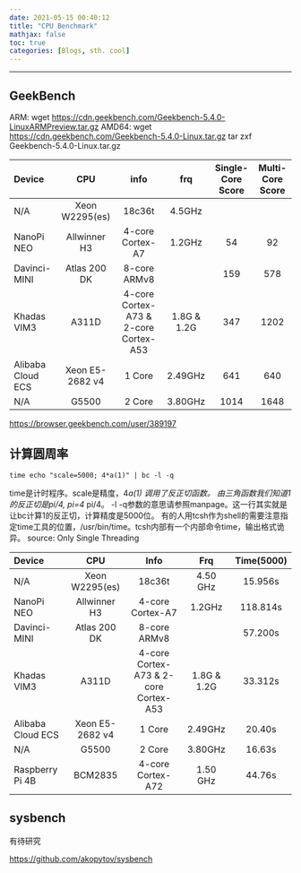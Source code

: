 ```yaml
---
date: 2021-05-15 00:40:12
title: "CPU Benchmark"
mathjax: false
toc: true
categories: [Blogs, sth. cool]
---
```

***

<!-- more -->
## GeekBench
ARM:
    wget https://cdn.geekbench.com/Geekbench-5.4.0-LinuxARMPreview.tar.gz
AMD64:
    wget https://cdn.geekbench.com/Geekbench-5.4.0-Linux.tar.gz
    tar zxf Geekbench-5.4.0-Linux.tar.gz

| Device | CPU | info | frq | Single-Core Score | Multi-Core Score |
| :--    | :-: | :--: | :-: | :--: | :--: |
|  N/A  | Xeon W2295(es) | 18c36t | 4.5GHz | | |
| NanoPi NEO | Allwinner H3 | 4-core Cortex-A7 | 1.2GHz | 54 | 92 |
| Davinci-MINI | Atlas 200 DK  | 8-core ARMv8 |  | 159 | 578 |
| Khadas VIM3 | A311D  | 4-core Cortex-A73 & 2-core Cortex-A53 |  1.8G & 1.2G  | 347 | 1202 |
| Alibaba Cloud ECS | Xeon E5-2682 v4 | 1 Core |  2.49GHz  | 641 | 640 |
| N/A | G5500 | 2 Core |  3.80GHz  | 1014 | 1648 |
https://browser.geekbench.com/user/389197

## 计算圆周率

```shell
time echo "scale=5000; 4*a(1)" | bc -l -q
```
time是计时程序。scale是精度，4*a(1)  调用了反正切函数。 
由三角函数我们知道1的反正切是pi/4, pi=4* pi/4。 -l -q参数的意思请参照manpage。这一行其实就是让bc计算1的反正切，计算精度是5000位。
有的人用tcsh作为shell的需要注意指定time工具的位置，/usr/bin/time。tcsh内部有一个内部命令time，输出格式诡异。
source: 
Only Single Threading

| Device | CPU | Info | Frq | Time(5000) |
| :--    | :-: | :--: | :-: | :--: | 
|  N/A  | Xeon W2295(es) | 18c36t | 4.50 GHz | 15.956s | 
| NanoPi NEO | Allwinner H3 | 4-core Cortex-A7 | 1.2GHz | 118.814s |
| Davinci-MINI | Atlas 200 DK  | 8-core ARMv8 |  | 57.200s |
| Khadas VIM3 | A311D  | 4-core Cortex-A73 & 2-core Cortex-A53 |  1.8G & 1.2G  | 33.312s |
| Alibaba Cloud ECS | Xeon E5-2682 v4 | 1 Core |  2.49GHz  | 20.40s |
| N/A | G5500 | 2 Core |  3.80GHz  | 16.63s |
| Raspberry Pi 4B | BCM2835 | 4-core Cortex-A72 |  1.50 GHz  | 44.76s |
## sysbench
有待研究

https://github.com/akopytov/sysbench